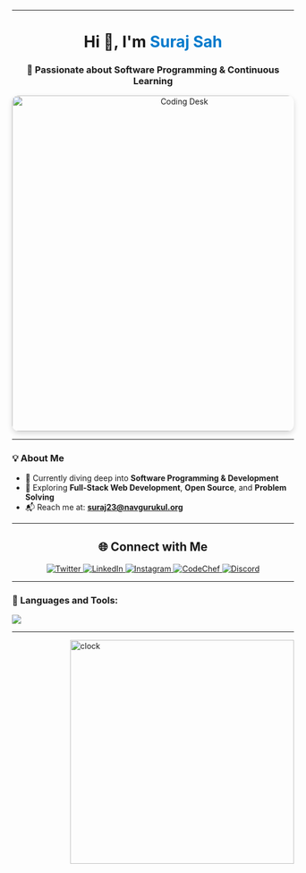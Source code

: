 
---

<h1 align="center">Hi 👋, I'm <span style="color:#007acc;">Suraj Sah</span></h1>
<h3 align="center">🚀 Passionate about Software Programming & Continuous Learning</h3>

<p align="center">
  <img src="https://media.istockphoto.com/id/1356364287/photo/close-up-focus-on-persons-hands-typing-on-the-desktop-computer-backlit-keyboard-screens-show.jpg?s=612x612&w=0&k=20&c=ijjq-DLNxIaPuGvIX8k06IZxMAjGpyJeboaV_byCX9k=" alt="Coding Desk" width="600" style="border-radius: 12px; box-shadow: 0 4px 10px rgba(0,0,0,0.15);" />
</p>

---

### 💡 About Me

- 🌱 Currently diving deep into **Software Programming & Development**
- 🎯 Exploring **Full-Stack Web Development**, **Open Source**, and **Problem Solving**
- 📬 Reach me at: [**suraj23@navgurukul.org**](mailto:suraj23@navgurukul.org)

---



<h2 align="center">🌐 Connect with Me</h2>

<p align="center">
  <a href="https://twitter.com/thesuraj964" target="_blank">
    <img src="https://img.shields.io/badge/Twitter-1DA1F2?style=for-the-badge&logo=twitter&logoColor=white" alt="Twitter" />
  </a>
  <a href="https://linkedin.com/in/suraj-sah-b350a42b9" target="_blank">
    <img src="https://img.shields.io/badge/LinkedIn-0077B5?style=for-the-badge&logo=linkedin&logoColor=white" alt="LinkedIn" />
  </a>
  <a href="https://instagram.com/techcoder.suraj" target="_blank">
    <img src="https://img.shields.io/badge/Instagram-E4405F?style=for-the-badge&logo=instagram&logoColor=white" alt="Instagram" />
  </a>
  <a href="https://www.codechef.com/users/suraj_ng" target="_blank">
    <img src="https://img.shields.io/badge/Codechef-5B4638?style=for-the-badge&logo=codechef&logoColor=white" alt="CodeChef" />
  </a>
  <a href="https://discord.com/users/suraj_sah" target="_blank">
    <img src="https://img.shields.io/badge/Discord-5865F2?style=for-the-badge&logo=discord&logoColor=white" alt="Discord" />
  </a>
</p>



---

<h3 align="left">🧰 Languages and Tools:</h3>
<p align="left">
<img src="https://skillicons.dev/icons?i=html,css,js,ts,react,nextjs,redux,nodejs,express,mongodb,mysql,postgres,prisma,tailwind,bootstrap,materialui,styledcomponents,figma,vite,vscode,webstorm,git,github,gitlab,postman,webpack,babel,graphql,apollo,docker,nginx,vercel,netlify,heroku,firebase,supabase,sass,threejs" />
</p>

---

<img align="right" src="https://media.tenor.com/DIBZH5Yaz00AAAAM/tick-tock-clock.gif" alt="clock" width="400">
